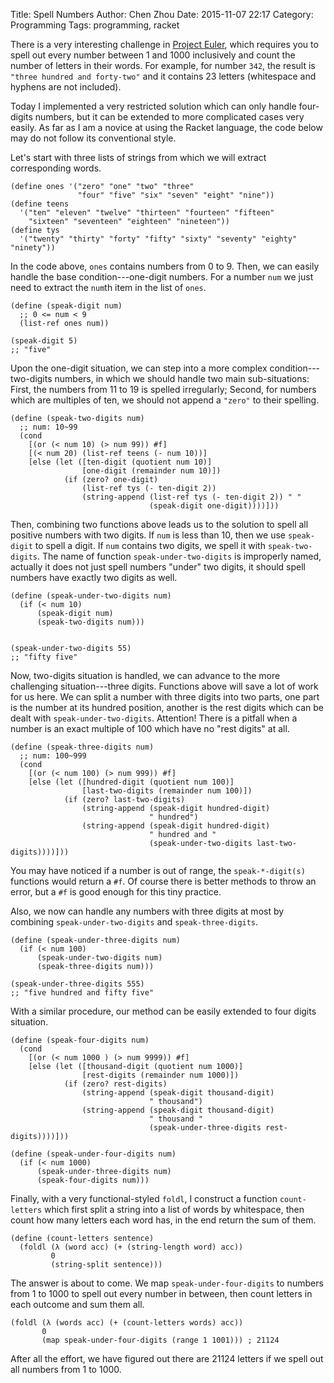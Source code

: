 Title: Spell Numbers
Author: Chen Zhou
Date: 2015-11-07 22:17
Category: Programming
Tags: programming, racket

There is a very interesting challenge in
[Project Euler](https://projecteuler.net/problem=17), which requires
you to spell out every number between 1 and 1000 inclusively and count
the number of letters in their words. For example, for number `342`, the
result is `"three hundred and forty-two"` and it contains 23 letters
(whitespace and hyphens are not included).

Today I implemented a very restricted solution which can only handle
four-digits numbers, but it can be extended to more complicated cases
very easily. As far as I am a novice at using the Racket language, the
code below may do not follow its conventional style.

Let's start with three lists of strings from which we will extract
corresponding words.

```{.scheme}
(define ones '("zero" "one" "two" "three"
               "four" "five" "six" "seven" "eight" "nine"))
(define teens
  '("ten" "eleven" "twelve" "thirteen" "fourteen" "fifteen"
    "sixteen" "seventeen" "eighteen" "nineteen"))
(define tys
  '("twenty" "thirty" "forty" "fifty" "sixty" "seventy" "eighty" "ninety"))
```

In the code above, `ones` contains numbers from 0 to 9. Then, we can
easily handle the base condition---one-digit numbers. For a number
`num` we just need to extract the `num`th item in the list of `ones`.

```{.scheme}
(define (speak-digit num)
  ;; 0 <= num < 9
  (list-ref ones num))

(speak-digit 5)
;; "five"

```

Upon the one-digit situation, we can step into a more complex
condition---two-digits numbers, in which we should handle two main
sub-situations: First, the numbers from 11 to 19 is spelled
irregularly; Second, for numbers which are multiples of ten, we should
not append a `"zero"` to their spelling.

```{.scheme}
(define (speak-two-digits num)
  ;; num: 10~99
  (cond
    [(or (< num 10) (> num 99)) #f]
    [(< num 20) (list-ref teens (- num 10))]
    [else (let ([ten-digit (quotient num 10)]
                [one-digit (remainder num 10)])
            (if (zero? one-digit)
                (list-ref tys (- ten-digit 2))
                (string-append (list-ref tys (- ten-digit 2)) " "
                               (speak-digit one-digit))))]))

```

Then, combining two functions above leads us to the solution to spell all
positive numbers with two digits. If `num` is less than 10, then we
use `speak-digit` to spell a digit. If `num` contains two digits, we
spell it with `speak-two-digits`. The name of function
`speak-under-two-digits` is improperly named, actually it does not just
spell numbers "under" two digits, it should spell numbers have exactly
two digits as well.

```{.scheme}
(define (speak-under-two-digits num)
  (if (< num 10)
      (speak-digit num)
      (speak-two-digits num)))


(speak-under-two-digits 55)
;; "fifty five"
```

Now, two-digits situation is handled, we can advance to the more
challenging situation---three digits. Functions above will save a lot
of work for us here. We can split a number with three digits into two
parts, one part is the number at its hundred position, another is the
rest digits which can be dealt with
`speak-under-two-digits`. Attention! There is a pitfall when a number
is an exact multiple of 100 which have no "rest digits" at all.

```{.scheme}
(define (speak-three-digits num)
  ;; num: 100~999
  (cond
    [(or (< num 100) (> num 999)) #f]
    [else (let ([hundred-digit (quotient num 100)]
                [last-two-digits (remainder num 100)])
            (if (zero? last-two-digits)
                (string-append (speak-digit hundred-digit)
                               " hundred")
                (string-append (speak-digit hundred-digit)
                               " hundred and "
                               (speak-under-two-digits last-two-digits))))]))

```

You may have noticed if a number is out of range, the
`speak-*-digit(s)` functions would return a `#f`. Of course there is
better methods to throw an error, but a `#f` is good enough for this tiny
practice.

Also, we now can handle any numbers with three digits at most by
combining `speak-under-two-digits` and `speak-three-digits`.

```{.scheme}
(define (speak-under-three-digits num)
  (if (< num 100)
      (speak-under-two-digits num)
      (speak-three-digits num)))

(speak-under-three-digits 555)
;; "five hundred and fifty five"
```

With a similar procedure, our method can be easily extended to four
digits situation.

```{.scheme}
(define (speak-four-digits num)
  (cond
    [(or (< num 1000 ) (> num 9999)) #f]
    [else (let ([thousand-digit (quotient num 1000)]
                [rest-digits (remainder num 1000)])
            (if (zero? rest-digits)
                (string-append (speak-digit thousand-digit)
                               " thousand")
                (string-append (speak-digit thousand-digit)
                               " thousand "
                               (speak-under-three-digits rest-digits))))]))

(define (speak-under-four-digits num)
  (if (< num 1000)
      (speak-under-three-digits num)
      (speak-four-digits num)))

```

Finally, with a very functional-styled `foldl`, I construct a function
`count-letters` which first split a string into a list of
words by whitespace, then count how many letters each word has, in the
end return the sum of them.

```{.scheme}
(define (count-letters sentence)
  (foldl (λ (word acc) (+ (string-length word) acc))
         0
         (string-split sentence)))

```

The answer is about to come. We map `speak-under-four-digits` to
numbers from 1 to 1000 to spell out every number in between, then
count letters in each outcome and sum them all.

```{.scheme}
(foldl (λ (words acc) (+ (count-letters words) acc))
       0
       (map speak-under-four-digits (range 1 1001))) ; 21124

```

After all the effort, we have figured out there are 21124 letters if we
spell out all numbers from 1 to 1000.
